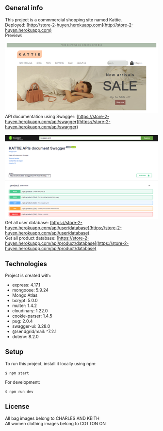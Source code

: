 ## General info
This project is a commmercial shopping site named Kattie.  
Deployed: [http://store-2-huyen.herokuapp.com](http://store-2-huyen.herokuapp.com)  
Preview:  
<br>
<img src="public/images/previewWeb.PNG" >
<br>
API documentation using Swagger: [https://store-2-huyen.herokuapp.com/api/swagger](https://store-2-huyen.herokuapp.com/api/swagger)  
<br>
<img src="public/images/previewapi.PNG" >
<br>
Get all user database: [https://store-2-huyen.herokuapp.com/api/user/database](https://store-2-huyen.herokuapp.com/api/user/database)  
Get all product database: [https://store-2-huyen.herokuapp.com/api/product/database](https://store-2-huyen.herokuapp.com/api/product/database)  

## Technologies
Project is created with:
* express: 4.17.1
* mongoose: 5.9.24
* Mongo Atlas
* bcrypt: 5.0.0
* multer: 1.4.2
* cloudinary: 1.22.0
* cookie-parser: 1.4.5
* pug: 2.0.4
* swagger-ui: 3.28.0
* @sendgrid/mail: ^7.2.1
* dotenv: 8.2.0

## Setup
To run this project, install it locally using npm:
```
$ npm start
```
For development:
```
$ npm run dev
```
## License
All bag images belong to CHARLES AND KEITH  
All women clothing images belong to COTTON ON
